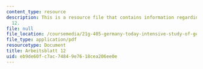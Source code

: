 ```yaml
---
content_type: resource
description: This is a resource file that contains information regarding arbeisblatt
  12.
file: null
file_location: /coursemedia/21g-405-germany-today-intensive-study-of-german-language-and-culture-january-iap-2011/eb9de60fc7ac74849e7618cea206ee0e_MIT21G_405IAP11_arbeit12.pdf
file_type: application/pdf
resourcetype: Document
title: Arbeitsblatt 12
uid: eb9de60f-c7ac-7484-9e76-18cea206ee0e
---
```

